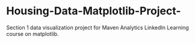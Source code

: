 # Housing-Data-Matplotlib-Project-
Section 1 data visualization project for Maven Analytics LinkedIn Learning course on matplotlib.
